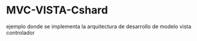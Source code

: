 # MVC-VISTA-Cshard
ejemplo donde se implementa la arquitectura de desarrollo de modelo vista controlador
